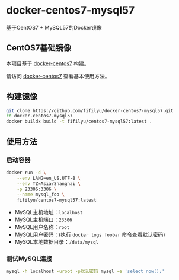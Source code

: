 # docker-centos7-mysql57

基于CentOS7 + MySQL57的Docker镜像

## CentOS7基础镜像

本项目基于 [docker-centos7](https://github.com/fifilyu/docker-centos7) 构建。

请访问 [docker-centos7](https://github.com/fifilyu/docker-centos7) 查看基本使用方法。

## 构建镜像

```bash
git clone https://github.com/fifilyu/docker-centos7-mysql57.git
cd docker-centos7-mysql57
docker buildx build -t fifilyu/centos7-mysql57:latest .
```

## 使用方法

### 启动容器

```bash
docker run -d \
    --env LANG=en_US.UTF-8 \
    --env TZ=Asia/Shanghai \
    -p 23306:3306 \
    --name mysql_foo \
    fifilyu/centos7-mysql57:latest
```

* MySQL主机地址：`localhost`
* MySQL主机端口：`23306`
* MySQL用户名称：`root`
* MySQL用户密码：(执行 `docker logs foobar` 命令查看默认密码)
* MySQL本地数据目录：`/data/mysql`

### 测试MySQL连接

```bash
mysql -h localhost -uroot -p默认密码 mysql -e 'select now();'
```